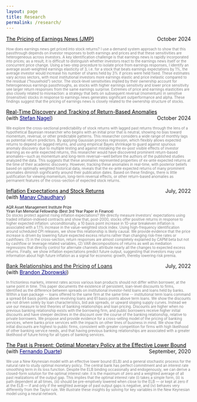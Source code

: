 ```yaml
---
layout: page
title: Research
permalink: /research/
---
```



<p style="text-align:left;">
    <a href = "https://benmarrow.com/pdfs/JMP_Draft.pdf
" style="color: #000000; text-decoration: underline;">The Pricing of Earnings News (JMP)
</a>
    <span style="float:right;">
        October 2024
    </span> 
</p>

<span style="color:gray; font-size:70%;">How does earnings news get priced into stock returns? I use a demand system approach to show that this passthrough depends on investor responses to both earnings and prices and that these sensitivities are heterogeneous across investors. A key identification challenge is that earnings news is rapidly incorporated into prices; as a result, it is difficult to distinguish whether investors react to the earnings news itself or the concurrent price change. Using a two-step procedure to isolate price from earnings responses, I identify an average asset-weighted earnings elasticity of 3, i.e. for a stock that beats earnings expectations by 1%, the average investor would increase his number of shares held by 3% if prices were held fixed. These estimates vary across sectors, with most institutional investors more earnings elastic and price inelastic compared to the residual (“household”) sector. The stock-level sensitivities implied by their ownership account for heterogeneous earnings passthroughs, as stocks with higher earnings sensitivity and lower price sensitivity see larger return responses from the same earnings surprise. Extremes of price and earnings elasticities are also closely related to misreaction: a strategy that bets on subsequent reversal (momentum) in sensitive (insensitive) stocks in response to earnings news generates significant outperformance and alpha. These findings suggest that the pricing of earnings news is closely related to the ownership structure of stocks.</span>


<p style="text-align:left;">
    <a href = "https://benmarrow.com/pdfs/PastReturnPred.pdf
" style="color: #000000; text-decoration: underline;">Real-Time Discovery and Tracking of Return-Based Anomalies
</a>
    <span style="float:right;">
        October 2024
    </span> <br>
    (with <a href = "https://voices.uchicago.edu/stefannagel" style = "color: #000080;">Stefan Nagel</a>)
</p>
<span style="color:gray; font-size:70%;">We explore the cross-sectional predictability of stock returns with lagged past returns through the lens of a hypothetical Bayesian researcher who begins with an initial prior that is neutral, showing no bias toward momentum, reversal, or other predictable patterns. This researcher considers a wide range of monthly lags as potential return predictors. By applying Gaussian process regression, which flexibly allows expected returns to depend on lagged returns, and using empirical Bayes shrinkage to guard against spurious anomaly discovery due to multiple testing and against mistaking the ex-post visible effects of investor learning as ex-ante expected returns, this researcher would have discovered prominent return-based anomalies—such as momentum and long-term reversal—well before the authors of the published studies analyzed the data. This suggests that these anomalies represented properties of ex-ante expected returns at the time of their academic discovery. However, tracking these anomalies in real-time, with posterior beliefs based on optimally weighted historical data, reveals that the ex-ante expected returns of many prominent anomalies diminish significantly around their publication dates. Based on these findings, there is little justification for viewing momentum, long-term reversal effects, or other return-based anomalies as permanent features of the cross-section of expected stock returns.</span>


<p style="text-align:left;">
    <a href = "https://papers.ssrn.com/sol3/papers.cfm?abstract_id=4154564
" style="color: #000000; text-decoration: underline;">Inflation Expectations and Stock Returns
</a>
    <span style="float:right;">
        July, 2022
    </span> <br>
    (with <a href = "https://www.mchaudhary.com/" style = "color: #000080;">Manav Chaudhary</a>)
</p>
<span style="text-decoration: italic; font-size:70%;">AQR Asset Management Institute Prize</span><br>
<span style="text-decoration: italic; font-size:70%;">Yiran Fan Memorial Fellowship (Best 3rd Year Paper in Finance)</span><br>
<span style="color:gray; font-size:70%;">Do stocks protect against rising inflation expectations? We directly measure investors' expectations using traded inflation-indexed contracts and show that, post-2000, stocks offer positive returns in response to higher expected inflation: unconditionally, a 10 basis point increase in 10-year breakeven inflation is associated with a 1.1% increase in the value-weighted stock index. Using high-frequency identification around scheduled CPI releases, we show this relationship is likely causal. We provide evidence that the price increase is driven by lowering future expected excess returns rather than changing risk-free rates or cashflows: (1) in the cross-section, return responses are almost completely explained by CAPM beta but not by cashflow or leverage related variables, (2) VAR decompositions of returns as well as mediation regressions that directly control for alternate channels attribute nearly all the changes to expected excess returns. Finally, we show inflation expectations predict future output, suggesting that investors may use information about high future inflation as a signal for economic growth, thereby lowering risk premia.</span>


<p style="text-align:left;">
<span style="text-decoration: underline">Bank Relationships and the Pricing of Loans</span>
    <span style="float:right;">
        July, 2022
    </span><br>
    (with <a href = "https://www.brandonzborowski.com/" style="color: #000080;">Brandon Zborowski</a>)
</p>

<span style="color:gray; font-size:70%;">In frictionless markets, interest rates across various loan products should not differ within borrower, at the same point in time. This paper documents the existence of persistent, loan-level discounts to firms, identified as the difference between spreads on institutional investor-held loans and loans held by banks. Within a loan package -- loans offered to the same firm at the same time -- institutional term loans command a spread 64 basis points above revolving loans and 61 basis points above term loans. We show the discounts are not driven solely by loan characteristics, bid ask spreads, or upward sloping supply curves. Instead we use our measure to test theories of banking relationships and loan pricing. Discounts are higher when no previous banking relationship exists with the borrowing firm, and public borrowers receive higher initial discounts and have steeper declines in the discount over the course of the banking relationship, relative to private borrowers. We propose and provide evidence for a cross-selling model of the pricing of banking services, where banks price services with the impacts on other lines of business in mind. We show that initial discounts are highest to public firms, consistent with greater competition for firms with high likelihood of other banking service needs, and that having previous banking relationships are associated with a greater likelihood of future hiring for all types of banking services.</span>





<p style="text-align:left;">
    <a href = "https://benmarrow.com/pdfs/ZLB_neural_nets.pdf
" style="color: #000000; text-decoration: underline;">The Past is Present: Optimal Monetary Policy at the Effective Lower Bound</a>
    <span style="float:right;">
        September, 2020 
    </span> <br>
    (with <a href = "https://fernandoduarte.github.io/" style = "color: #000080;">Fernando Duarte</a>)
</p>
<span style="color:gray; font-size:70%;">We use a New Keynesian model with an effective lower bound (ELB) and a general stochastic process for the natural rate to study optimal monetary policy. The central bank has perfect commitment and an interest rate smoothing term in its loss function. Despite the ELB binding occasionally and endogenously, we can derive a closed-form solution for the optimal interest rate: it is the maximum of zero and a weighted average of all past realizations of the output gap. This implies that the optimal interest rate (i) takes a simple form, (ii) is path dependent at all times, (iii) should be pre-emptively lowered when close to the ELB — or kept at zero if at the ELB — if and only if the weighted average of past output gaps is negative, and (iv) behaves very differently from the Taylor rule. We illustrate these insights by solving for key variables in the New Keynesian model using a neural network.</span>


